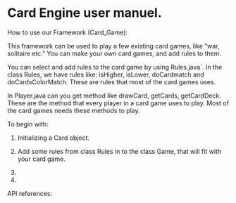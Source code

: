 # Card Engine user manuel.

How to use our Framework (Card_Game):

This framework can be used to play a few existing card games, like “war, solitaire etc.”
You can make your own card games, and add rules to them. 

You can select and add rules to the card game by using Rules.java´. In the class Rules, we have rules like: isHigher, isLower, doCardmatch and doCardsColorMatch. 
These are rules that most of the card games uses. 

In Player.java can you get method like drawCard, getCards, getCardDeck. These are the method that every player in a card game uses to play. Most of the card games needs these methods to play. 

To begin with: 

1. Initializing a Card object.

2. Add some rules from class Rules in to the class Game, that will fit with your card game. 

3. 

4.





API references: 
